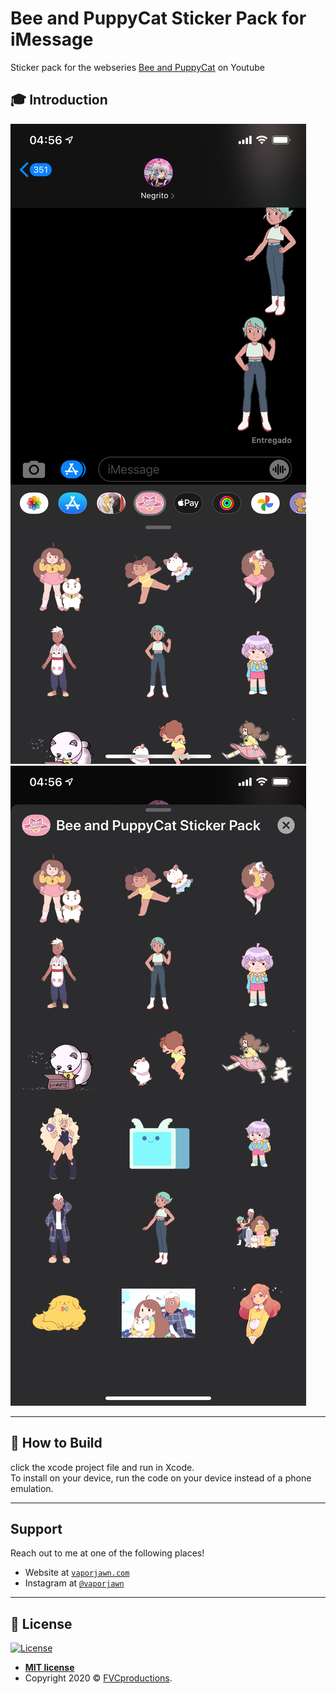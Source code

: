 # Bee and PuppyCat Sticker Pack for iMessage
Sticker pack for the webseries [Bee and PuppyCat](https://www.youtube.com/watch?v=dop4MTlf_zc&vl=en) on Youtube 

## :mortar_board: Introduction

![screenshot](screenshot1.png)
![screenshot](screenshot2.png)

---

## :hammer: How to Build

click the xcode project file and run in Xcode.  
To install on your device, run the code on your device instead of a phone emulation.

---
## Support

Reach out to me at one of the following places!

- Website at <a href="http://vaporjawn.github.io/" target="_blank">`vaporjawn.com`</a>
- Instagram at <a href="http://instagram.com/vaporjawn" target="_blank">`@vaporjawn`</a>

---

## :pencil: License


[![License](http://img.shields.io/:license-mit-blue.svg?style=flat-square)](http://badges.mit-license.org)

- **[MIT license](http://opensource.org/licenses/mit-license.php)**
- Copyright 2020 © <a href="http://fvcproductions.com" target="_blank">FVCproductions</a>.